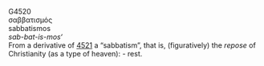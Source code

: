 G4520  
σαββατισμός  
sabbatismos  
*sab-bat-is-mos‘*  
From a derivative of [4521](g4521) a “sabbatism”, that is,
(figuratively) the *repose* of Christianity (as a type of heaven): -
rest.  
